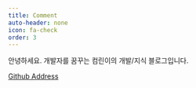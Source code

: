 ```yaml
---
title: Comment
auto-header: none
icon: fa-check
order: 3
---
```


안녕하세요. 개발자를 꿈꾸는 컴린이의 개발/지식 블로그입니다.

[Github Address](https://github.com/kimseongje3111)
